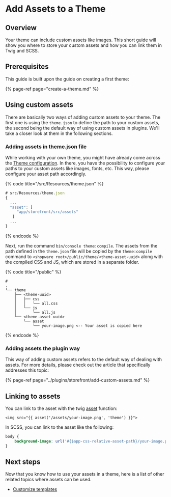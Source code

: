 # Add Assets to a Theme

## Overview

Your theme can include custom assets like images. This short guide will show you where to store your custom assets and how you can link them in Twig and SCSS.

## Prerequisites

This guide is built upon the guide on creating a first theme:

{% page-ref page="create-a-theme.md" %}

## Using custom assets

There are basically two ways of adding custom assets to your theme. The first one is using the `theme.json` to define the path to your custom assets, the second being the default way of using custom assets in plugins. We'll take a closer look at them in the following sections.

### Adding assets in theme.json file

While working with your own theme, you might have already come across the [Theme configuration](theme-configuration.md). In there, you have the possibility to configure your paths to your custom assets like images, fonts, etc. This way, please configure your asset path accordingly.

{% code title="<plugin root>/src/Resources/theme.json" %}

```javascript
# src/Resources/theme.json
{
  ...
  "asset": [
     "app/storefront/src/assets"
   ]
  ...
}
```

{% endcode %}

Next, run the command `bin/console theme:compile`. The assets from the path defined in the `theme.json` file will be copied by the `theme:compile` command to `<shopware root>/public/theme/<theme-asset-uuid>` along with the compiled CSS and JS, which are stored in a separate folder.

{% code title="<shopware root>/public" %}

```text
# 
.
└── theme
    ├── <theme-uuid>
    │   ├── css
    │   │   └── all.css
    │   └── js
    │       └── all.js
    └── <theme-asset-uuid>
        └── asset
            └── your-image.png <-- Your asset is copied here  
```

{% endcode %}

### Adding assets the plugin way

This way of adding custom assets refers to the default way of dealing with assets. For more details, please check out the article that specifically addresses this topic:

{% page-ref page="../plugins/storefront/add-custom-assets.md" %}

## Linking to assets

You can link to the asset with the twig [asset](https://symfony.com/doc/current/templates.html#linking-to-css-javascript-and-image-assets) function:

```markup
<img src="{{ asset('/assets/your-image.png', 'theme') }}">
```

In SCSS, you can link to the asset like the following:

```css
body {
    background-image: url('#{$app-css-relative-asset-path}/your-image.png');
}
```

## Next steps

Now that you know how to use your assets in a theme, here is a list of other related topics where assets can be used.

* [Customize templates](../plugins/storefront/customize-templates.md)
